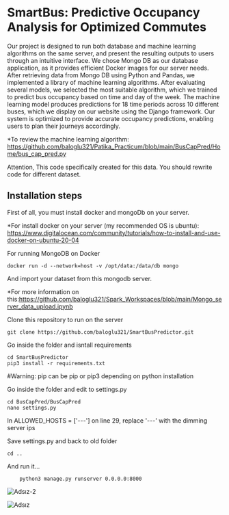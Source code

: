# SmartBus: Predictive Occupancy Analysis  for Optimized Commutes

Our project is designed to run both database and machine learning algorithms on the same server, and present the resulting outputs to users through an intuitive interface. We chose Mongo DB as our database application, as it provides efficient Docker images for our server needs. After retrieving data from Mongo DB using Python and Pandas, we implemented a library of machine learning algorithms. After evaluating several models, we selected the most suitable algorithm, which we trained to predict bus occupancy based on time and day of the week. The machine learning model produces predictions for 18 time periods across 10 different buses, which we display on our website using the Django framework. Our system is optimized to provide accurate occupancy predictions, enabling users to plan their journeys accordingly.
 
*To review the machine learning algorithm: https://github.com/baloglu321/Patika_Practicum/blob/main/BusCapPred/Home/bus_cap_pred.py

Attention, This code specifically created for this data. You should rewrite code for different dataset.

Installation steps
----------------------

First of all, you must install docker and mongoDb on your server. 

*For install docker on your server (my recommended OS is ubuntu): https://www.digitalocean.com/community/tutorials/how-to-install-and-use-docker-on-ubuntu-20-04

For running MongoDB on Docker


    docker run -d --network=host -v /opt/data:/data/db mongo
  
  
And import your dataset from this mongodb server.

*For more information on this:https://github.com/baloglu321/Spark_Workspaces/blob/main/Mongo_server_data_upload.ipynb

Clone this repository to run on the server

    git clone https://github.com/baloglu321/SmartBusPredictor.git
    
Go inside the folder and isntall requirements


    cd SmartBusPredictor
    pip3 install -r requirements.txt
    
    
#Warning: pip can be pip or pip3 depending on python installation

Go inside the folder and edit to settings.py

    cd BusCapPred/BusCapPred
    nano settings.py
    
    
In ALLOWED_HOSTS = ['---'] on line 29, replace '---' with the dimming server ips

Save settings.py and back to old folder

    cd ..
    
And run it...

        python3 manage.py runserver 0.0.0.0:8000
        
![Adsız-2](https://user-images.githubusercontent.com/98214109/236670346-f754c8aa-512a-4fd0-9427-ce5c658b9086.png)

![Adsız](https://user-images.githubusercontent.com/98214109/236670328-e2e85b01-bec3-4361-8373-dbe4803e5d81.png)



